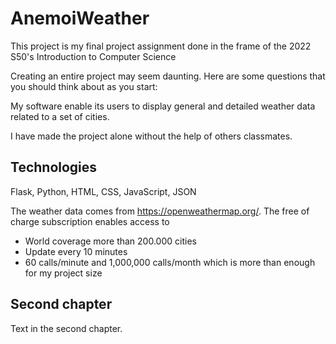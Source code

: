 # AnemoiWeather
This project is my final project assignment done in the frame of the 2022 S50's Introduction to Computer Science


Creating an entire project may seem daunting. Here are some questions that you should think about as you start:

My software enable its users to display general and detailed weather data related to a set of cities.

I have made the project alone without the help of others classmates.

## Technologies
Flask, Python, HTML, CSS, JavaScript, JSON

The weather data comes from https://openweathermap.org/. The free of charge subscription enables access to
- World coverage more than 200.000 cities
- Update every 10 minutes
- 60 calls/minute and 1,000,000 calls/month which is more than enough for my project size

## Second chapter
Text in the second chapter.
